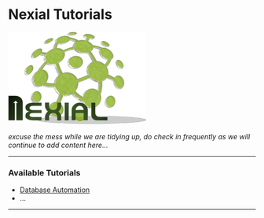 # Nexial Tutorials
![logo](docs/image/logo.png) 

_excuse the mess while we are tidying up, do check in frequently as we will continue to add content here..._

---

### Available Tutorials
- [Database Automation](docs/Database-Automation.md)
- ...

---


